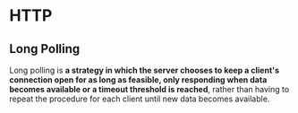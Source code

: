 # HTTP

## Long Polling

Long polling is **a strategy in which the server chooses to keep a client's connection open for as long as feasible, only responding when data becomes available or a timeout threshold is reached**, rather than having to repeat the procedure for each client until new data becomes available.